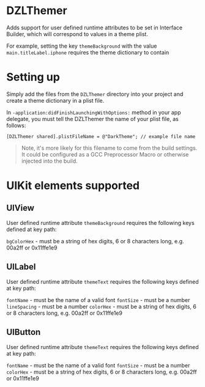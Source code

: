 DZLThemer
=========

Adds support for user defined runtime attributes to be set in Interface Builder, which will correspond to values in a theme plist.

For example, setting the key `themeBackground` with the value `main.titleLabel.iphone` requires the theme dictionary to contain 

# Setting up

Simply add the files from the `DZLThemer` directory into your project and create a theme dictionary in a plist file.

In `-application:didFinishLaunchingWithOptions:` method in your app delegate, you must tell the DZLThemer the name of your plist file, as follows:

```objc
[DZLThemer shared].plistFileName = @"DarkTheme"; // example file name
```

> Note, it's more likely for this filename to come from the build settings. It could be configured as a GCC Preprocessor Macro or otherwise injected into the build.

# UIKit elements supported

## UIView

User defined runtime attribute `themeBackground` requires the following keys defined at key path:

`bgColorHex` - must be a string of hex digits, 6 or 8 characters long, e.g. 00a2ff or 0x11ffe1e9

## UILabel

User defined runtime attribute `themeText` requires the following keys defined at key path:

`fontName` - must be the name of a valid font
`fontSize` - must be a number
`lineSpacing` - must be a number
`colorHex` - must be a string of hex digits, 6 or 8 characters long, e.g. 00a2ff or 0x11ffe1e9

## UIButton

User defined runtime attribute `themeText` requires the following keys defined at key path:

`fontName` - must be the name of a valid font
`fontSize` - must be a number
`colorHex` - must be a string of hex digits, 6 or 8 characters long, e.g. 00a2ff or 0x11ffe1e9



